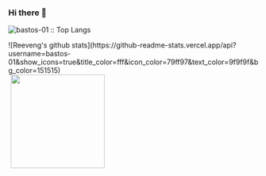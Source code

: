 ### Hi there 👋

<!--
**bastos-01/bastos-01** is a ✨ _special_ ✨ repository because its `README.md` (this file) appears on your GitHub profile.

Here are some ideas to get you started:

- 🔭 I’m currently working on ...
- 🌱 I’m currently learning ...
- 👯 I’m looking to collaborate on ...
- 🤔 I’m looking for help with ...
- 💬 Ask me about ...
- 📫 How to reach me: ...
- 😄 Pronouns: ...
- ⚡ Fun fact: ...
-->

<!-- ![Visitors](https://visitor-badge.laobi.icu/badge?page_id=bastos-01.bastos-01) -->

<!-- ![Views](https://views.whatilearened.today/views/github/bastos-01/views.svg) -->

<div>
<p align="left"><img src="https://github-readme-stats.vercel.app/api/top-langs/?username=bastos-01&langs_count=10&theme=tokyonight&layout=compact" alt="bastos-01 :: Top Langs" /></p>
![Reeveng's github stats](https://github-readme-stats.vercel.app/api?username=bastos-01&show_icons=true&title_color=fff&icon_color=79ff97&text_color=9f9f9f&bg_color=151515)
</div>

<img height="189" style="margin-left:5px;" src="https://github-profile-trophy.vercel.app/?username=bastos-01&theme=dracula&margin-w=5&margin-h=5&row=2&column=4&rank=SECRET,SSS,SS,S,AAA,AA,A,BBB,BB,B" />


